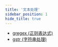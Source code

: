 ```yaml
---
title: '文本处理'
sidebar_position: 1
hide_title: true
---
```


- [gregex (正则表达式)](output/goframe-v1.16-md/模块列表/文本处理/gregex%20-正则表达式)
- [gstr (字符串处理)](output/goframe-v1.16-md/模块列表/文本处理/gstr%20-字符串处理)